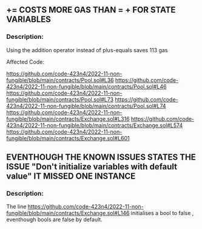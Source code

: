 ## <X> += <Y> COSTS MORE GAS THAN <X> = <X> + <Y> FOR STATE VARIABLES

### Description:

Using the addition operator instead of plus-equals saves 113 gas

Affected Code:

https://github.com/code-423n4/2022-11-non-fungible/blob/main/contracts/Pool.sol#L36
https://github.com/code-423n4/2022-11-non-fungible/blob/main/contracts/Pool.sol#L46
https://github.com/code-423n4/2022-11-non-fungible/blob/main/contracts/Pool.sol#L73
https://github.com/code-423n4/2022-11-non-fungible/blob/main/contracts/Pool.sol#L74
https://github.com/code-423n4/2022-11-non-fungible/blob/main/contracts/Exchange.sol#L316
https://github.com/code-423n4/2022-11-non-fungible/blob/main/contracts/Exchange.sol#L574
https://github.com/code-423n4/2022-11-non-fungible/blob/main/contracts/Exchange.sol#L601


## EVENTHOUGH THE KNOWN ISSUES STATES THE ISSUE "Don't initialize variables with default value" IT MISSED ONE INSTANCE

### Description:

The line https://github.com/code-423n4/2022-11-non-fungible/blob/main/contracts/Exchange.sol#L146 initialises a bool to false , 
eventhough bools are false by default.
